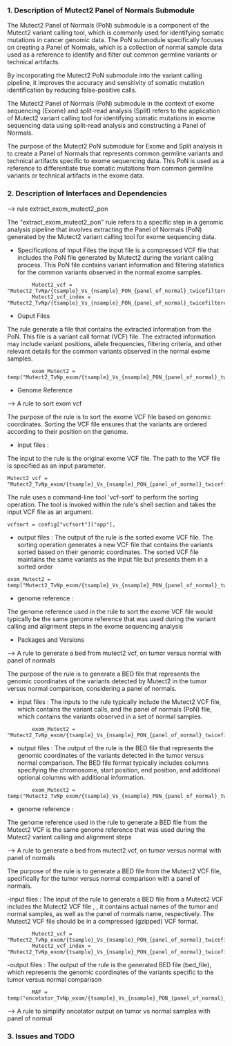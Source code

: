 ### 1. Description of Mutect2 Panel of Normals Submodule

The Mutect2 Panel of Normals (PoN) submodule is a component of the Mutect2 variant calling tool, which is commonly used for identifying somatic mutations in cancer genomic data. The PoN submodule specifically focuses on creating a Panel of Normals, which is a collection of normal sample data used as a reference to identify and filter out common germline variants or technical artifacts.

By incorporating the Mutect2 PoN submodule into the variant calling pipeline, it improves the accuracy and sensitivity of somatic mutation identification by reducing false-positive calls.

The Mutect2 Panel of Normals (PoN) submodule in the context of exome sequencing (Exome) and split-read analysis (Split) refers to the application of Mutect2 variant calling tool for identifying somatic mutations in exome sequencing data using split-read analysis and constructing a Panel of Normals.

The purpose of the Mutect2 PoN submodule for Exome and Split analysis is to create a Panel of Normals that represents common germline variants and technical artifacts specific to exome sequencing data. This PoN is used as a reference to differentiate true somatic mutations from common germline variants or technical artifacts in the exome data.

### 2. Description of Interfaces and Dependencies

--> rule extract_exom_mutect2_pon

The "extract_exom_mutect2_pon" rule refers to a specific step in a genomic analysis pipeline that involves extracting the Panel of Normals (PoN) generated by the Mutect2 variant calling tool for exome sequencing data.

- Specifications of Input Files
the input file is a compressed VCF file that includes the PoN file generated by Mutect2 during the variant calling process. This PoN file contains variant information and filtering statistics for the common variants observed in the normal exome samples.
```
        Mutect2_vcf = "Mutect2_TvNp/{tsample}_Vs_{nsample}_PON_{panel_of_normal}_twicefiltered_TvNp.vcf.gz",
        Mutect2_vcf_index = "Mutect2_TvNp/{tsample}_Vs_{nsample}_PON_{panel_of_normal}_twicefiltered_TvNp.vcf.gz.tbi"
```
- Ouput Files

The rule generate a file that contains the extracted information from the PoN. This file is a variant call format (VCF) file. The extracted information may include variant positions, allele frequencies, filtering criteria, and other relevant details for the common variants observed in the normal exome samples.
```
        exom_Mutect2 = temp("Mutect2_TvNp_exom/{tsample}_Vs_{nsample}_PON_{panel_of_normal}_twicefiltered_TvNp_exom_unsorted.vcf.gz")
```
- Genome Reference

--> A rule to sort exom vcf

The purpose of the rule is to sort the exome VCF file based on genomic coordinates. Sorting the VCF file ensures that the variants are ordered according to their position on the genome.

- input files :

The input to the rule is the original exome VCF file. The path to the VCF file is specified as an input parameter.
```
Mutect2_vcf = "Mutect2_TvNp_exom/{tsample}_Vs_{nsample}_PON_{panel_of_normal}_twicefiltered_TvNp_exom_unsorted.vcf.gz"
```
The rule uses a command-line tool 'vcf-sort' to perform the sorting operation. The tool is invoked within the rule's shell section and takes the input VCF file as an argument.
```
vcfsort = config["vcfsort"]["app"],
```
- output files :
The output of the rule is the sorted exome VCF file. 
The sorting operation generates a new VCF file that contains the variants sorted based on their genomic coordinates. The sorted VCF file maintains the same variants as the input file but presents them in a sorted order
```
exom_Mutect2 = temp("Mutect2_TvNp_exom/{tsample}_Vs_{nsample}_PON_{panel_of_normal}_twicefiltered_TvNp_exom.vcf.gz")
```
- genome reference :

The genome reference used in the rule to sort the exome VCF file would typically be the same genome reference that was used during the variant calling and alignment steps in the exome sequencing analysis

- Packages and Versions

--> A rule to generate a bed from mutect2 vcf, on tumor versus normal with panel of normals

The purpose of the rule is to generate a BED file that represents the genomic coordinates of the variants detected by Mutect2 in the tumor versus normal comparison, considering a panel of normals.

- input files :
The inputs to the rule typically include the Mutect2 VCF file, which contains the variant calls, and the panel of normals (PoN) file, which contains the variants observed in a set of normal samples.
```
        exom_Mutect2 = "Mutect2_TvNp_exom/{tsample}_Vs_{nsample}_PON_{panel_of_normal}_twicefiltered_TvNp_exom.vcf.gz"
```
- output files :
The output of the rule is the BED file that represents the genomic coordinates of the variants detected in the tumor versus normal comparison. The BED file format typically includes columns specifying the chromosome, start position, end position, and additional optional columns with additional information.
```
        exom_Mutect2 = temp("Mutect2_TvNp_exom/{tsample}_Vs_{nsample}_PON_{panel_of_normal}_twicefiltered_TvNp_exom.vcf.gz.tbi")
```
- genome reference :

The genome reference used in the rule to generate a BED file from the Mutect2 VCF is the same genome reference that was used during the Mutect2 variant calling and alignment steps

--> A rule to generate a bed from mutect2 vcf, on tumor versus normal with panel of normals

The purpose of the rule is to generate a BED file from the Mutect2 VCF file, specifically for the tumor versus normal comparison with a panel of normals.

-input files :
The input of the rule to generate a BED file from a Mutect2 VCF includes the Mutect2 VCF file , , it contains actual names of the tumor and normal samples, as well as the panel of normals name, respectively. The Mutect2 VCF file should be in a compressed (gzipped) VCF format.
```
        Mutect2_vcf = "Mutect2_TvNp_exom/{tsample}_Vs_{nsample}_PON_{panel_of_normal}_twicefiltered_TvNp_exom.vcf.gz",
        Mutect2_vcf_index = "Mutect2_TvNp_exom/{tsample}_Vs_{nsample}_PON_{panel_of_normal}_twicefiltered_TvNp_exom.vcf.gz.tbi"
```
-output files :
The output of the rule is the generated BED file (bed_file), which represents the genomic coordinates of the variants specific to the tumor versus normal comparison 
```
        MAF = temp("oncotator_TvNp_exom/{tsample}_Vs_{nsample}_PON_{panel_of_normal}_annotated_TvNp_exom.TCGAMAF")
```
--> A rule to simplify oncotator output on tumor vs normal samples with panel of normal
### 3. Issues and TODO
